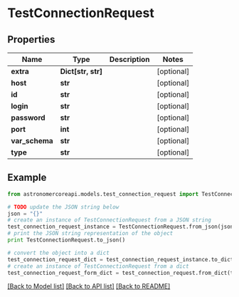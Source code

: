 # TestConnectionRequest


## Properties
Name | Type | Description | Notes
------------ | ------------- | ------------- | -------------
**extra** | **Dict[str, str]** |  | [optional] 
**host** | **str** |  | [optional] 
**id** | **str** |  | [optional] 
**login** | **str** |  | [optional] 
**password** | **str** |  | [optional] 
**port** | **int** |  | [optional] 
**var_schema** | **str** |  | [optional] 
**type** | **str** |  | [optional] 

## Example

```python
from astronomercoreapi.models.test_connection_request import TestConnectionRequest

# TODO update the JSON string below
json = "{}"
# create an instance of TestConnectionRequest from a JSON string
test_connection_request_instance = TestConnectionRequest.from_json(json)
# print the JSON string representation of the object
print TestConnectionRequest.to_json()

# convert the object into a dict
test_connection_request_dict = test_connection_request_instance.to_dict()
# create an instance of TestConnectionRequest from a dict
test_connection_request_form_dict = test_connection_request.from_dict(test_connection_request_dict)
```
[[Back to Model list]](../README.md#documentation-for-models) [[Back to API list]](../README.md#documentation-for-api-endpoints) [[Back to README]](../README.md)



